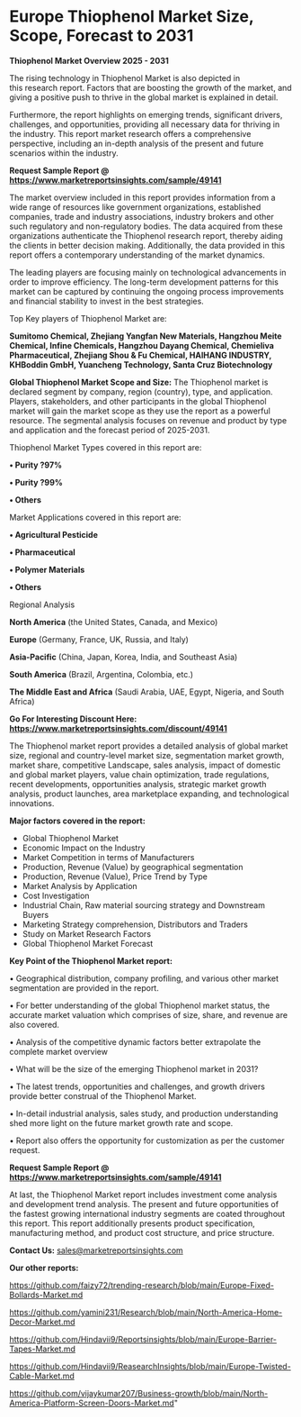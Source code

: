 # Europe Thiophenol Market Size, Scope, Forecast to 2031

<Strong> Thiophenol Market Overview 2025 - 2031</strong>

The rising technology in Thiophenol Market is also depicted in this research report. Factors that are boosting the growth of the market, and giving a positive push to thrive in the global market is explained in detail.

Furthermore, the report highlights on emerging trends, significant drivers, challenges, and opportunities, providing all necessary data for thriving in the industry. This report market research offers a comprehensive perspective, including an in-depth analysis of the present and future scenarios within the industry.

<strong>Request Sample Report @ <a href=https://www.marketreportsinsights.com/sample/49141>https://www.marketreportsinsights.com/sample/49141</a></strong>

The market overview included in this report provides information from a wide range of resources like government organizations, established companies, trade and industry associations, industry brokers and other such regulatory and non-regulatory bodies. The data acquired from these organizations authenticate the Thiophenol research report, thereby aiding the clients in better decision making. Additionally, the data provided in this report offers a contemporary understanding of the market dynamics.

The leading players are focusing mainly on technological advancements in order to improve efficiency. The long-term development patterns for this market can be captured by continuing the ongoing process improvements and financial stability to invest in the best strategies.

Top Key players of Thiophenol Market are:

<strong>Sumitomo Chemical, Zhejiang Yangfan New Materials, Hangzhou Meite Chemical, Infine Chemicals, Hangzhou Dayang Chemical, Chemieliva Pharmaceutical, Zhejiang Shou & Fu Chemical, HAIHANG INDUSTRY, KHBoddin GmbH, Yuancheng Technology, Santa Cruz Biotechnology</strong>

<strong><b>Global Thiophenol Market Scope and Size:</b></strong>
The Thiophenol market is declared segment by company, region (country), type, and application. Players, stakeholders, and other participants in the global Thiophenol market will gain the market scope as they use the report as a powerful resource. The segmental analysis focuses on revenue and product by type and application and the forecast period of 2025-2031.

Thiophenol Market Types covered in this report are:

<strong>•  Purity ?97%

•  Purity ?99%

•  Others</strong>

Market Applications covered in this report are:

<strong>•  Agricultural Pesticide

•  Pharmaceutical

•  Polymer Materials

•  Others</strong> 

Regional Analysis

<strong>North America</strong> (the United States, Canada, and Mexico)

<strong>Europe</strong> (Germany, France, UK, Russia, and Italy)

<strong>Asia-Pacific</strong> (China, Japan, Korea, India, and Southeast Asia)

<strong>South America</strong> (Brazil, Argentina, Colombia, etc.)

<strong>The Middle East and Africa</strong> (Saudi Arabia, UAE, Egypt, Nigeria, and South Africa)

<strong>Go For Interesting Discount Here: <a href=https://www.marketreportsinsights.com/discount/49141>https://www.marketreportsinsights.com/discount/49141</a></strong>

The Thiophenol market report provides a detailed analysis of global market size, regional and country-level market size, segmentation market growth, market share, competitive Landscape, sales analysis, impact of domestic and global market players, value chain optimization, trade regulations, recent developments, opportunities analysis, strategic market growth analysis, product launches, area marketplace expanding, and technological innovations.

<strong><b>Major factors covered in the report:</b></strong>
<ul>
  <li>Global Thiophenol Market </li>
  <li>Economic Impact on the Industry</li>
  <li>Market Competition in terms of Manufacturers</li>
  <li>Production, Revenue (Value) by geographical segmentation</li>
  <li>Production, Revenue (Value), Price Trend by Type</li>
  <li>Market Analysis by Application</li>
  <li>Cost Investigation</li>
  <li>Industrial Chain, Raw material sourcing strategy and Downstream Buyers</li>
  <li>Marketing Strategy comprehension, Distributors and Traders</li>
  <li>Study on Market Research Factors</li>
  <li>Global Thiophenol Market Forecast</li>
</ul>

<strong><b>Key Point of the Thiophenol Market report:</b></strong>

• Geographical distribution, company profiling, and various other market segmentation are provided in the report.

• For better understanding of the global Thiophenol market status, the accurate market valuation which comprises of size, share, and revenue are also covered.

• Analysis of the competitive dynamic factors better extrapolate the complete market overview

• What will be the size of the emerging Thiophenol market in 2031?

• The latest trends, opportunities and challenges, and growth drivers provide better construal of the Thiophenol Market.

• In-detail industrial analysis, sales study, and production understanding shed more light on the future market growth rate and scope.

• Report also offers the opportunity for customization as per the customer request.

<strong>Request Sample Report @ <a href=https://www.marketreportsinsights.com/sample/49141>https://www.marketreportsinsights.com/sample/49141</a></strong>

At last, the Thiophenol Market report includes investment come analysis and development trend analysis. The present and future opportunities of the fastest growing international industry segments are coated throughout this report. This report additionally presents product specification, manufacturing method, and product cost structure, and price structure.

<strong>Contact Us:</strong>
sales@marketreportsinsights.com

<strong>Our other reports:</strong>

<a href=https://github.com/faizy72/trending-research/blob/main/Europe-Fixed-Bollards-Market.md>https://github.com/faizy72/trending-research/blob/main/Europe-Fixed-Bollards-Market.md</a>

<a href=https://github.com/yamini231/Research/blob/main/North-America-Home-Decor-Market.md>https://github.com/yamini231/Research/blob/main/North-America-Home-Decor-Market.md</a>

<a href=https://github.com/Hindavii9/Reportsinsights/blob/main/Europe-Barrier-Tapes-Market.md>https://github.com/Hindavii9/Reportsinsights/blob/main/Europe-Barrier-Tapes-Market.md</a>

<a href=https://github.com/Hindavii9/ReasearchInsights/blob/main/Europe-Twisted-Cable-Market.md>https://github.com/Hindavii9/ReasearchInsights/blob/main/Europe-Twisted-Cable-Market.md</a>

<a href=https://github.com/vijaykumar207/Business-growth/blob/main/North-America-Platform-Screen-Doors-Market.md>https://github.com/vijaykumar207/Business-growth/blob/main/North-America-Platform-Screen-Doors-Market.md</a>"
